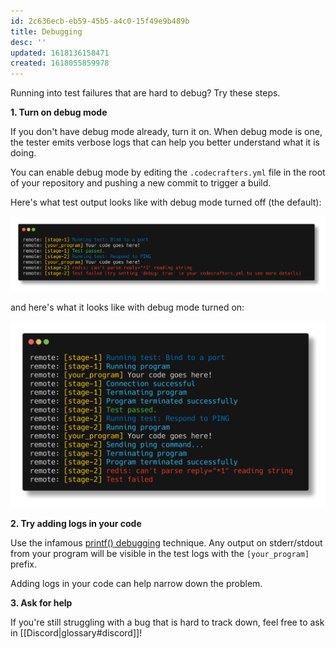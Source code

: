 ```yaml
---
id: 2c636ecb-eb59-45b5-a4c0-15f49e9b489b
title: Debugging
desc: ''
updated: 1618136158471
created: 1618055859978
---
```


Running into test failures that are hard to debug? Try these steps.

**1. Turn on debug mode**

If you don't have debug mode already, turn it on. When debug mode is one, the tester emits verbose logs that can help you better understand what it is doing.

You can enable debug mode by editing the `.codecrafters.yml` file in the root of your repository and pushing a new commit to trigger a build.

Here's what test output looks like with debug mode turned off (the default):

![](/assets/images/code-without-debug.png)

and here's what it looks like with debug mode turned on:

![](/assets/images/code-with-debug.png)

**2. Try adding logs in your code**

Use the infamous [printf() debugging](https://stackoverflow.com/questions/189562/what-is-the-proper-name-for-doing-debugging-by-adding-print-statements/189570#189570) technique. Any output on stderr/stdout from your program will be visible in the test logs with the `[your_program]` prefix.

Adding logs in your code can help narrow down the problem.

**3. Ask for help**

If you're still struggling with a bug that is hard to track down, feel free to ask in [[Discord|glossary#discord]]!